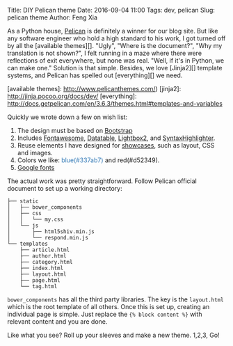 Title: DIY Pelican theme
Date: 2016-09-04 11:00
Tags: dev, pelican
Slug: pelican theme
Author: Feng Xia

As a Python house, [Pelican][] is
definitely a winner for our blog site. But like any software engineer
who hold a high standard to his work, I got turned off by
all the [available themes][].
"Ugly", "Where is the document?", "Why my translation is not shown?", I felt
running in a maze where there were reflections of exit everywhere, but none
was real. "Well, if it's in Python, we can make one." Solution is that simple.
Besides, we love [Jinja2][] template systems,
and Pelican has spelled out [everything][]
we need.

[pelican]: http://blog.getpelican.com
[available themes]: http://www.pelicanthemes.com/)
[jinja2]: http://jinja.pocoo.org/docs/dev/
[everything]: http://docs.getpelican.com/en/3.6.3/themes.html#templates-and-variables


Quickly we wrote down a few on wish list:

1. The design must be based on [Bootstrap][]
2. Includes [Fontawesome][], [Datatable][], [Lightbox2][], and [SyntaxHighlighter][].
3. Reuse elements I have designed for [showcases][], such as layout, CSS and images.
4. Colors we like: <font color="#337ab7">blue(#337ab7)</font> and <span class="myhighlight">red(#d52349)</span>.
5. [Google fonts][]

[bootstrap]: http://getbootstrap.com/components/
[showcases]: {category}demo
[fontawesome]: http://fontawesome.io/icons/
[datatable]: https://datatables.net/
[lightbox2]: http://lokeshdhakar.com/projects/lightbox2/
[syntaxhighlighter]: http://alexgorbatchev.com/SyntaxHighlighter/
[google fonts]: https://fonts.google.com/

The actual work was pretty straightforward. Follow Pelican official document
to set up a working directory:

```shell
├── static
│   ├── bower_components
│   ├── css
│   │   └── my.css
│   └── js
│       ├── html5shiv.min.js
│       └── respond.min.js
└── templates
    ├── article.html
    ├── author.html
    ├── category.html
    ├── index.html
    ├── layout.html
    ├── page.html
    └── tag.html
```

`bower_components` has all the third party libraries.  The key is the
`layout.html` which is the root template of all others.  Once this is
set up, creating an individual page is simple. Just replace the `{%
block content %}` with relevant content and you are done.  

Like what you see? Roll up your sleeves and make a new theme. 1,2,3, Go!
